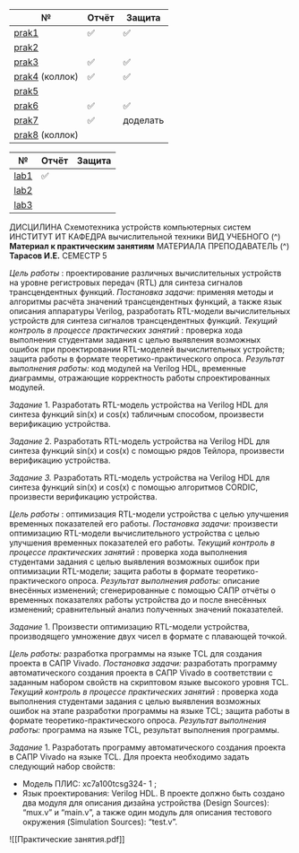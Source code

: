 
| №                                | Отчёт | Защита   |
| -------------------------------- | ----- | -------- |
| [prak1](prak1/prak1.md)          | ✅     | ✅        |
| [prak2](prak2/prak2.md)          |       |          |
| [prak3](prak3/prak3.md)          | ✅     | ✅        |
| [prak4](prak4/prak4.md) (коллок) | ✅     | ✅        |
| [prak5](prak5/prak5.md)          |       |          |
| [prak6](prak6/prak6.md)          | ✅     | ✅        |
| [prak7](prak7/prak7.md)          | ✅     | доделать |
| [prak8](prak8/prak8.md) (коллок) |       |          |

| №                    | Отчёт | Защита |
| -------------------- | ----- | ------ |
| [lab1](lab1/lab1.md) | ✅     |        |
| [lab2](lab2/lab2.md) |       |        |
| [lab3](lab3/lab3.md) |       |        |


ДИСЦИЛИНА Схемотехника устройств компьютерных систем
ИНСТИТУТ ИТ
КАФЕДРА вычислительной техники
ВИД УЧЕБНОГО (^) **Материал к практическим занятиям**
МАТЕРИАЛА
ПРЕПОДАВАТЕЛЬ (^) **Тарасов И.Е.**
СЕМЕСТР 5


_Цель работы_ : проектирование различных вычислительных устройств на
уровне регистровых передач (RTL) для синтеза сигналов трансцендентных
функций.
_Постановка задачи:_ применяя методы и алгоритмы расчёта значений
трансцендентных функций, а также язык описания аппаратуры Verilog,
разработать RTL-модели вычислительных устройств для синтеза сигналов
трансцендентных функций.
_Текущий контроль в процессе практических занятий_ : проверка хода
выполнения студентами задания с целью выявления возможных ошибок при
проектировании RTL-моделей вычислительных устройств; защита работы в
формате теоретико-практического опроса.
_Результат выполнения работы:_ код модулей на Verilog HDL,
временные диаграммы, отражающие корректность работы спроектированных
модулей.

_Задание_ 1.
Разработать RTL-модель устройства на Verilog HDL для синтеза
функций sin(x) и cos(x) табличным способом, произвести верификацию
устройства.

_Задание_ 2.
Разработать RTL-модель устройства на Verilog HDL для синтеза
функций sin(x) и cos(x) с помощью рядов Тейлора, произвести верификацию
устройства.

_Задание 3._
Разработать RTL-модель устройства на Verilog HDL для синтеза
функций sin(x) и cos(x) с помощью алгоритмов CORDIC, произвести
верификацию устройства.


_Цель работы_ : оптимизация RTL-модели устройства с целью улучшения
временных показателей его работы.
_Постановка задачи:_ произвести оптимизацию RTL-модели
вычислительного устройства с целью улучшения временных показателей его
работы.
_Текущий контроль в процессе практических занятий_ : проверка хода
выполнения студентами задания с целью выявления возможных ошибок при
оптимизации RTL-модели; защита работы в формате теоретико-практического
опроса.
_Результат выполнения работы:_ описание внесённых изменений;
сгенерированные с помощью САПР отчёты о временных показателях работы
устройства до и после внесённых изменений; сравнительный анализ
полученных значений показателей.

_Задание_ 1.
Произвести оптимизацию RTL-модели устройства, производящего
умножение двух чисел в формате с плавающей точкой.


_Цель работы:_ разработка программы на языке TCL для создания
проекта в САПР Vivado.
_Постановка задачи:_ разработать программу автоматического создания
проекта в САПР Vivado в соответствии с заданным набором свойств на
скриптовом языке высокого уровня TCL.
_Текущий контроль в процессе практических занятий_ : проверка хода
выполнения студентами задания с целью выявления возможных ошибок на
этапе разработки программы на языке TCL; защита работы в формате
теоретико-практического опроса.
_Результат выполнения работы:_ программа на языке TCL, результат
выполнения программы.

_Задание_ 1.
Разработать программу автоматического создания проекта в САПР
Vivado на языке TCL. Для проекта необходимо задать следующий набор
свойств:

- Модель ПЛИС: xc7a100tcsg324- 1 ;
- Язык проектирования: Verilog HDL.
В проекте должно быть создано два модуля для описания дизайна
устройства (Design Sources): “mux.v” и “main.v”, а также один модуль для
описания тестового окружения (Simulation Sources): “test.v”.

![[Практические занятия.pdf]]